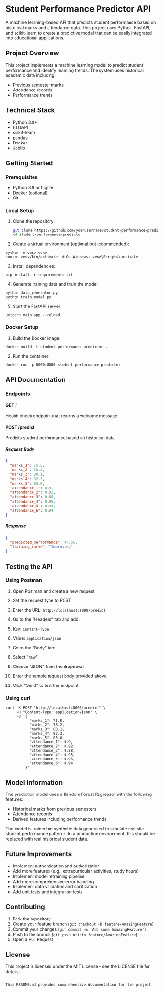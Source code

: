 # Student Performance Predictor API

A machine learning-based API that predicts student performance based on historical marks and attendance data. This project uses Python, FastAPI, and scikit-learn to create a predictive model that can be easily integrated into educational applications.

## Project Overview

This project implements a machine learning model to predict student performance and identify learning trends. The system uses historical academic data including:
- Previous semester marks
- Attendance records
- Performance trends

## Technical Stack

- Python 3.9+
- FastAPI
- scikit-learn
- pandas
- Docker
- Joblib


## Getting Started

### Prerequisites

- Python 3.9 or higher
- Docker (optional)
- Git

### Local Setup

1. Clone the repository:
   ```bash
   git clone https://github.com/yourusername/student-performance-predictor.git
   cd student-performance-predictor
2. Create a virtual environment (optional but recommended):

```shellscript
python -m venv venv
source venv/bin/activate  # On Windows: venv\Scripts\activate
```


3. Install dependencies:

```shellscript
pip install -r requirements.txt
```


4. Generate training data and train the model:

```shellscript
python data_generator.py
python train_model.py
```


5. Start the FastAPI server:

```shellscript
uvicorn main:app --reload
```




### Docker Setup

1. Build the Docker image:

```shellscript
docker build -t student-performance-predictor .
```


2. Run the container:

```shellscript
docker run -p 8000:8000 student-performance-predictor
```




## API Documentation

### Endpoints

#### GET /

Health check endpoint that returns a welcome message.

#### POST /predict

Predicts student performance based on historical data.

##### Request Body

```json
{
  "marks_1": 75.5,
  "marks_2": 78.2,
  "marks_3": 80.1,
  "marks_4": 82.3,
  "marks_5": 85.0,
  "attendance_1": 0.9,
  "attendance_2": 0.92,
  "attendance_3": 0.88,
  "attendance_4": 0.95,
  "attendance_5": 0.93,
  "attendance_6": 0.94
}
```

##### Response

```json
{
  "predicted_performance": 87.65,
  "learning_curve": "Improving"
}
```

## Testing the API

### Using Postman

1. Open Postman and create a new request
2. Set the request type to POST
3. Enter the URL: `http://localhost:8000/predict`
4. Go to the "Headers" tab and add:

1. Key: `Content-Type`
2. Value: `application/json`



5. Go to the "Body" tab:

1. Select "raw"
2. Choose "JSON" from the dropdown
3. Enter the sample request body provided above



6. Click "Send" to test the endpoint


### Using curl

```shellscript
curl -X POST "http://localhost:8000/predict" \
     -H "Content-Type: application/json" \
     -d '{
           "marks_1": 75.5,
           "marks_2": 78.2,
           "marks_3": 80.1,
           "marks_4": 82.3,
           "marks_5": 85.0,
           "attendance_1": 0.9,
           "attendance_2": 0.92,
           "attendance_3": 0.88,
           "attendance_4": 0.95,
           "attendance_5": 0.93,
           "attendance_6": 0.94
         }'
```

## Model Information

The prediction model uses a Random Forest Regressor with the following features:

- Historical marks from previous semesters
- Attendance records
- Derived features including performance trends


The model is trained on synthetic data generated to simulate realistic student performance patterns. In a production environment, this should be replaced with real historical student data.

## Future Improvements

- Implement authentication and authorization
- Add more features (e.g., extracurricular activities, study hours)
- Implement model retraining pipeline
- Add more comprehensive error handling
- Implement data validation and sanitization
- Add unit tests and integration tests


## Contributing

1. Fork the repository
2. Create your feature branch (`git checkout -b feature/AmazingFeature`)
3. Commit your changes (`git commit -m 'Add some AmazingFeature'`)
4. Push to the branch (`git push origin feature/AmazingFeature`)
5. Open a Pull Request


## License

This project is licensed under the MIT License - see the LICENSE file for details.

```plaintext

This README.md provides comprehensive documentation for the project
```
